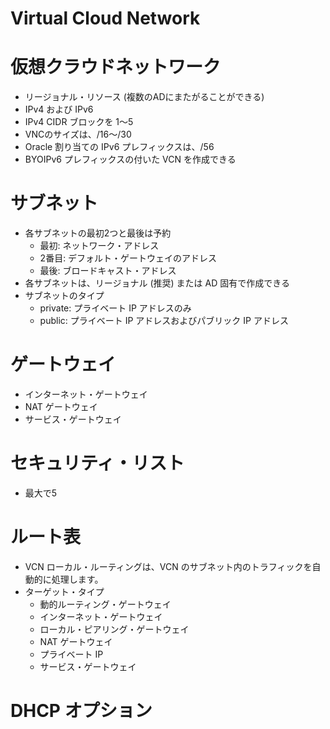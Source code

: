 # Virtual Cloud Network
# 仮想クラウドネットワーク
- リージョナル・リソース (複数のADにまたがることができる)
- IPv4 および IPv6
- IPv4 CIDR ブロックを 1～5
- VNCのサイズは、/16～/30
- Oracle 割り当ての IPv6 プレフィックスは、/56
- BYOIPv6 プレフィックスの付いた VCN を作成できる
# サブネット
- 各サブネットの最初2つと最後は予約
  - 最初: ネットワーク・アドレス
  - 2番目: デフォルト・ゲートウェイのアドレス
  - 最後: ブロードキャスト・アドレス
- 各サブネットは、リージョナル (推奨) または AD 固有で作成できる
- サブネットのタイプ
  - private: プライベート IP アドレスのみ
  - public: プライベート IP アドレスおよびパブリック IP アドレス
# ゲートウェイ
- インターネット・ゲートウェイ
- NAT ゲートウェイ
- サービス・ゲートウェイ
# セキュリティ・リスト
- 最大で5
# ルート表
- VCN ローカル・ルーティングは、VCN のサブネット内のトラフィックを自動的に処理します。
- ターゲット・タイプ
  - 動的ルーティング・ゲートウェイ
  - インターネット・ゲートウェイ
  - ローカル・ピアリング・ゲートウェイ
  - NAT ゲートウェイ
  - プライベート IP
  - サービス・ゲートウェイ
# DHCP オプション
